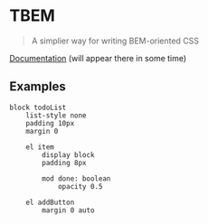 # TBEM

> A simplier way for writing BEM-oriented CSS

[Documentation](docs/index.md) (will appear there in some time)

## Examples

```
block todoList
    list-style none
    padding 10px
    margin 0

    el item
        display block
        padding 8px

        mod done: boolean
            opacity 0.5

    el addButton
        margin 0 auto
```
